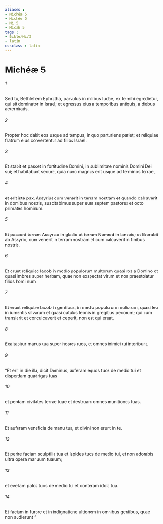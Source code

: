```yaml
---
aliases : 
- Michéæ 5
- Michée 5
- Mi 5
- Micah 5
tags : 
- Bible/Mi/5
- latin
cssclass : latin
---
```


# Michéæ 5

###### 1
Sed tu, Bethlehem Ephratha, parvulus in milibus Iudae, ex te mihi egredietur, qui sit dominator in Israel; et egressus eius a temporibus antiquis, a diebus aeternitatis.
###### 2
Propter hoc dabit eos usque ad tempus, in quo parturiens pariet; et reliquiae fratrum eius convertentur ad filios Israel.
###### 3
Et stabit et pascet in fortitudine Domini, in sublimitate nominis Domini Dei sui; et habitabunt secure, quia nunc magnus erit usque ad terminos terrae,
###### 4
et erit iste pax. Assyrius cum venerit in terram nostram et quando calcaverit in domibus nostris, suscitabimus super eum septem pastores et octo primates hominum.
###### 5
Et pascent terram Assyriae in gladio et terram Nemrod in lanceis; et liberabit ab Assyrio, cum venerit in terram nostram et cum calcaverit in finibus nostris.
###### 6
Et erunt reliquiae Iacob in medio populorum multorum quasi ros a Domino et quasi imbres super herbam, quae non exspectat virum et non praestolatur filios homi num. 
###### 7
Et erunt reliquiae Iacob in gentibus, in medio populorum multorum, quasi leo in iumentis silvarum et quasi catulus leonis in gregibus pecorum; qui cum transierit et conculcaverit et ceperit, non est qui eruat.
###### 8
Exaltabitur manus tua super hostes tuos, et omnes inimici tui interibunt.
###### 9
“Et erit in die illa, dicit Dominus, auferam equos tuos de medio tui et disperdam quadrigas tuas
###### 10
et perdam civitates terrae tuae et destruam omnes munitiones tuas.
###### 11
Et auferam veneficia de manu tua, et divini non erunt in te.
###### 12
Et perire faciam sculptilia tua et lapides tuos de medio tui, et non adorabis ultra opera manuum tuarum;
###### 13
et evellam palos tuos de medio tui et conteram idola tua.
###### 14
Et faciam in furore et in indignatione ultionem in omnibus gentibus, quae non audierunt ”.
